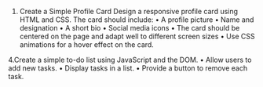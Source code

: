 1. Create a Simple Profile Card 
Design a responsive profile card using HTML and CSS. The card should include: 
• A profile picture 
• Name and designation 
• A short bio 
• Social media icons 
• The card should be centered on the page and adapt well to different screen sizes 
• Use CSS animations for a hover effect on the card.


 4.Create a simple to-do list using JavaScript and the DOM. 
• Allow users to add new tasks. 
• Display tasks in a list. 
• Provide a button to remove each task. 
